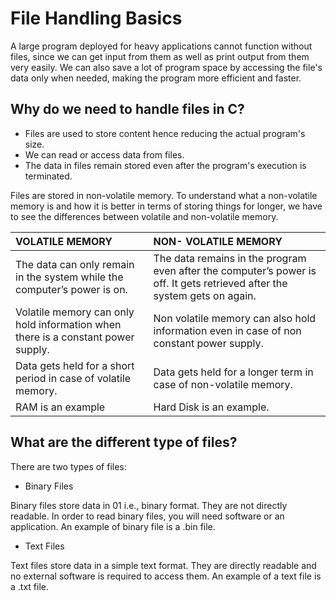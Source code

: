 # File Handling Basics
A large program deployed for heavy applications cannot function without files, since we can get input from them as well as print output from them very easily. We can also save a lot of program space by accessing the file's data only when needed, making the program more efficient and faster.

 

## Why do we need to handle files in C?
- Files are used to store content hence reducing the actual program's size.
- We can read or access data from files.
- The data in files remain stored even after the program's execution is terminated.
 

Files are stored in non-volatile memory. To understand what a non-volatile memory is and how it is better in terms of storing things for longer, we have to see the differences between volatile and non-volatile memory.

 

|VOLATILE MEMORY | NON- VOLATILE MEMORY|
|:---------------|:--------------------|
|The data can only remain in the system while the computer’s power is on.|The data remains in the program even after the computer’s power is off. It gets retrieved after the system gets on again.|
|Volatile memory can only hold information when there is a constant power supply.|Non volatile memory can also hold information even in case of non constant power supply.|
| Data gets held for a short period in case of volatile memory.|Data gets held for a longer term in case of non-volatile memory.|
|RAM is an example|Hard Disk is an example.|

 

## What are the different type of files?
There are two types of files:

- Binary Files

Binary files store data in 01 i.e., binary format. They are not directly readable. In order to read binary files, you will need software or an application. An example of binary file is a .bin file.

 

- Text Files

Text files store data in a simple text format. They are directly readable and no external software is required to access them. An example of a text file is a .txt file.

 